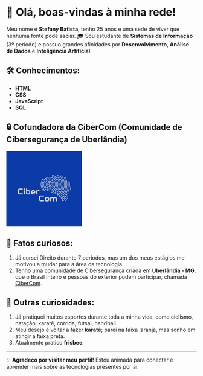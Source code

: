 # 👋 Olá, boas-vindas à minha rede!

Meu nome é **Stefany Batista**, tenho 25 anos e uma sede de viver que nenhuma fonte pode saciar.
🎓 Sou estudante de **Sistemas de Informação** (3º período) e possuo grandes afinidades por **Desenvolvimento**, **Análise de Dados** e **Inteligência Artificial**.


## 🛠️ Conhecimentos:
- **HTML**
- **CSS**
- **JavaScript**
- **SQL**
  

## 🔒 Cofundadora da CiberCom (Comunidade de Cibersegurança de Uberlândia)
<img src="https://github.com/Fanaste/Fanaste/blob/main/Logo%20da%20CiberCom.jpeg" alt="Logo da CiberCom" width="200px" heigth="100px" />

## 🌟 Fatos curiosos:
1. Já cursei Direito durante 7 períodos, mas um dos meus estágios me motivou a mudar para a área da tecnologia
2. Tenho uma comunidade de Cibersegurança criada em **Uberlândia - MG**, que o Brasil inteiro e pessoas do exterior podem participar, chamada [CiberCom](https://linktr.ee/cibercom).

## 🏅 Outras curiosidades:
1. Já pratiquei muitos esportes durante toda a minha vida, como ciclismo, natação, karatê, corrida, futsal, handball.
2. Meu desejo é voltar a fazer **karatê**; parei na faixa laranja, mas sonho em atingir a faixa preta.
3. Atualmente pratico **frisbee**.

---

✨ **Agradeço por visitar meu perfil!** Estou animada para conectar e aprender mais sobre as tecnologias presentes por aí. 
